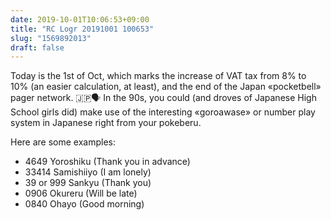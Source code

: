 ```yaml
---
date: 2019-10-01T10:06:53+09:00
title: "RC Logr 20191001 100653"
slug: "1569892013"
draft: false
---
```


Today is the 1st of Oct, which marks the increase of VAT tax from 8% to 10% (an easier calculation, at least), and the end of the Japan «pocketbell» pager network. 🇯🇵🗣 In the 90s, you could (and droves of Japanese High School girls did) make use of the interesting «goroawase» or number play system in Japanese right from your pokeberu. 

Here are some examples: 

* 4649 Yoroshiku (Thank you in advance)
* 33414 Samishiiyo (I am lonely)
* 39 or 999 Sankyu (Thank you)
* 0906 Okureru (Will be late)
* 0840 Ohayo (Good morning)
